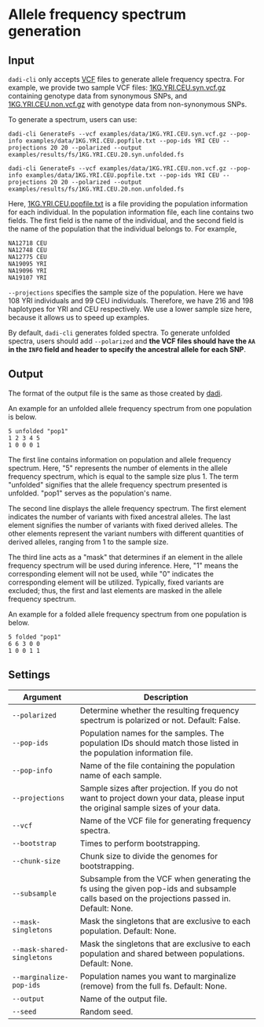 # Allele frequency spectrum generation

## Input

`dadi-cli` only accepts [VCF](https://samtools.github.io/hts-specs/VCFv4.2.pdf) files to generate allele frequency spectra. For example, we provide two sample VCF files: [1KG.YRI.CEU.syn.vcf.gz](https://github.com/xin-huang/dadi-cli/blob/master/examples/data/1KG.YRI.CEU.syn.vcf.gz) containing genotype data from synonymous SNPs, and [1KG.YRI.CEU.non.vcf.gz](https://github.com/xin-huang/dadi-cli/blob/master/examples/data/1KG.YRI.CEU.non.vcf.gz) with genotype data from non-synonymous SNPs.

To generate a spectrum, users can use:

```
dadi-cli GenerateFs --vcf examples/data/1KG.YRI.CEU.syn.vcf.gz --pop-info examples/data/1KG.YRI.CEU.popfile.txt --pop-ids YRI CEU --projections 20 20 --polarized --output examples/results/fs/1KG.YRI.CEU.20.syn.unfolded.fs

dadi-cli GenerateFs --vcf examples/data/1KG.YRI.CEU.non.vcf.gz --pop-info examples/data/1KG.YRI.CEU.popfile.txt --pop-ids YRI CEU --projections 20 20 --polarized --output examples/results/fs/1KG.YRI.CEU.20.non.unfolded.fs
```

Here, [1KG.YRI.CEU.popfile.txt](https://github.com/xin-huang/dadi-cli/blob/master/examples/data/1KG.YRI.CEU.popfile.txt) is a file providing the population information for each individual. In the population information file, each line contains two fields. The first field is the name of the individual, and the second field is the name of the population that the individual belongs to. For example,

```
NA12718 CEU
NA12748 CEU
NA12775 CEU
NA19095 YRI
NA19096 YRI
NA19107 YRI
```

`--projections` specifies the sample size of the population. Here we have 108 YRI individuals and 99 CEU individuals. Therefore, we have 216 and 198 haplotypes for YRI and CEU respectively. We use a lower sample size here, because it allows us to speed up examples.

By default, `dadi-cli` generates folded spectra. To generate unfolded spectra, users should add `--polarized` and **the VCF files should have the `AA` in the `INFO` field and header to specify the ancestral allele for each SNP**.

## Output

The format of the output file is the same as those created by [dadi](https://dadi.readthedocs.io).

An example for an unfolded allele frequency spectrum from one population is below.

```
5 unfolded "pop1"
1 2 3 4 5
1 0 0 0 1
```

The first line contains information on population and allele frequency spectrum. Here, "5" represents the number of elements in the allele frequency spectrum, which is equal to the sample size plus 1. The term "unfolded" signifies that the allele frequency spectrum presented is unfolded. "pop1" serves as the population's name.

The second line displays the allele frequency spectrum. The first element indicates the number of variants with fixed ancestral alleles. The last element signifies the number of variants with fixed derived alleles. The other elements represent the variant numbers with different quantities of derived alleles, ranging from 1 to the sample size.

The third line acts as a "mask" that determines if an element in the allele frequency spectrum will be used during inference. Here, "1" means the corresponding element will not be used, while "0" indicates the corresponding element will be utilized. Typically, fixed variants are excluded; thus, the first and last elements are masked in the allele frequency spectrum.

An example for a folded allele frequency spectrum from one population is below.

```
5 folded "pop1"
6 6 3 0 0
1 0 0 1 1
```

## Settings

| Argument | Description |
| - | - |
| `--polarized`              | Determine whether the resulting frequency spectrum is polarized or not. Default: False. |
| `--pop-ids`                | Population names for the samples. The population IDs should match those listed in the population information file. |
| `--pop-info`               | Name of the file containing the population name of each sample. |
| `--projections`            | Sample sizes after projection. If you do not want to project down your data, please input the original sample sizes of your data. |
| `--vcf`                    | Name of the VCF file for generating frequency spectra. |
| `--bootstrap`              | Times to perform bootstrapping. |
| `--chunk-size`             | Chunk size to divide the genomes for bootstrapping. |
| `--subsample`              | Subsample from the VCF when generating the fs using the given pop-ids and subsample calls based on the projections passed in. Default: None. |
| `--mask-singletons`        | Mask the singletons that are exclusive to each population. Default: None. |
| `--mask-shared-singletons` | Mask the singletons that are exclusive to each population and shared between populations. Default: None. |
| `--marginalize-pop-ids`    | Population names you want to marginalize (remove) from the full fs. Default: None. |
| `--output`                 | Name of the output file. |
| `--seed`                   | Random seed. |
